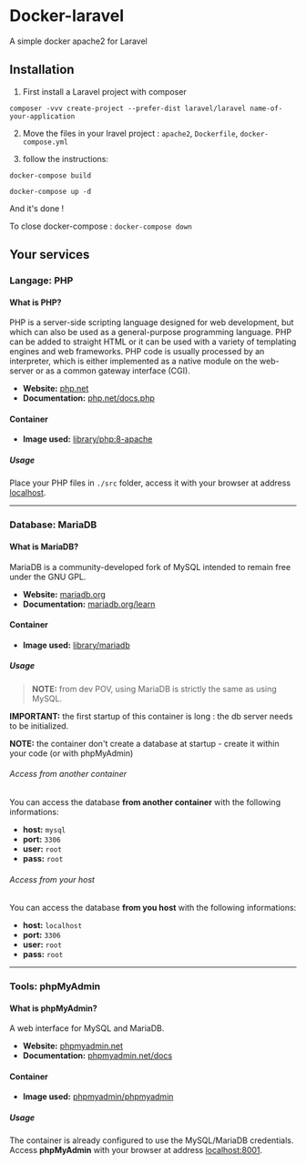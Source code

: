 # Docker-laravel

A simple docker apache2 for Laravel

## Installation 

1. First install a Laravel project with composer

`composer -vvv create-project --prefer-dist laravel/laravel name-of-your-application`

2. Move the files in your lravel project : `apache2`, `Dockerfile`, `docker-compose.yml`

3. follow the instructions:

`docker-compose build`

`docker-compose up -d`

And it's done ! 

To close docker-compose : `docker-compose down`

## Your services

### Langage: PHP

#### What is PHP?

PHP is a server-side scripting language designed for web development, but which can also be used as a general-purpose programming language. PHP can be added to straight HTML or it can be used with a variety of templating engines and web frameworks. PHP code is usually processed by an interpreter, which is either implemented as a native module on the web-server or as a common gateway interface (CGI).

* **Website:** [php.net](http://php.net)
* **Documentation:** [php.net/docs.php](http://php.net/docs.php)

#### Container

* **Image used:** [library/php:8-apache](https://hub.docker.com/_/php/)

##### Usage

Place your PHP files in `./src` folder, access it with your browser at address [localhost](http://localhost).


* * *

### Database: MariaDB

#### What is MariaDB?

MariaDB is a community-developed fork of MySQL intended to remain free under the GNU GPL.

* **Website:** [mariadb.org](https://mariadb.org)
* **Documentation:** [mariadb.org/learn](https://mariadb.org/learn/)

#### Container

* **Image used:** [library/mariadb](https://hub.docker.com/_/mariadb/)

##### Usage

> **NOTE:** from dev POV, using MariaDB is strictly the same as using MySQL.

**IMPORTANT:** the first startup of this container is long : the db server needs to be initialized.

**NOTE:** the container don't create a database at startup - create it within your code (or with phpMyAdmin)

###### Access from another container

You can access the database **from another container** with the following informations:

* **host:** `mysql`
* **port:** `3306`
* **user:** `root`
* **pass:** `root`

###### Access from your host

You can access the database  **from you host** with the following informations:

* **host:** `localhost`
* **port:** `3306`
* **user:** `root`
* **pass:** `root`


* * *

### Tools: phpMyAdmin

#### What is phpMyAdmin?

A web interface for MySQL and MariaDB.

* **Website:** [phpmyadmin.net](https://www.phpmyadmin.net/)
* **Documentation:** [phpmyadmin.net/docs](https://www.phpmyadmin.net/docs/)

#### Container

* **Image used:** [phpmyadmin/phpmyadmin](https://hub.docker.com/r/phpmyadmin/phpmyadmin/)

##### Usage

The container is already configured to use the MySQL/MariaDB credentials.  
Access **phpMyAdmin** with your browser at address [localhost:8001](http://localhost:8001).